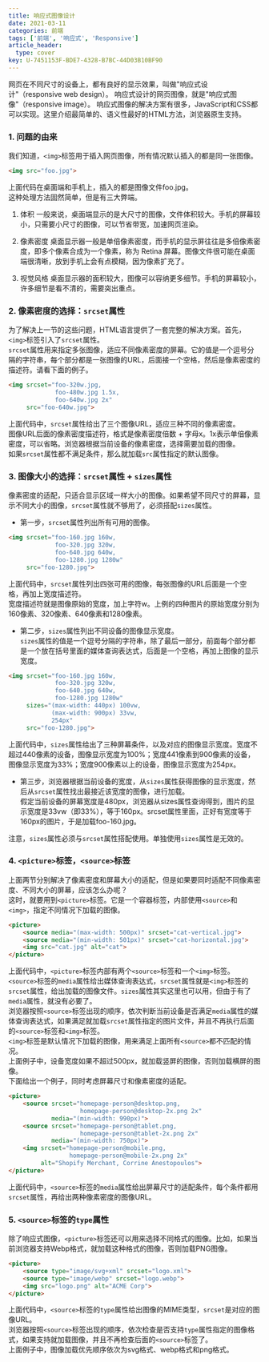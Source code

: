 ```yaml
---
title: 响应式图像设计
date: 2021-03-11
categories: 前端
tags: ['前端', '响应式', 'Responsive']
article_header:
  type: cover
key: U-7451153F-BDE7-4328-B7BC-44D03B10BF90
---
```


网页在不同尺寸的设备上，都有良好的显示效果，叫做"响应式设计"（responsive web design）。
响应式设计的网页图像，就是"响应式图像"（responsive image）。
响应式图像的解决方案有很多，JavaScript和CSS都可以实现。这里介绍最简单的、语义性最好的HTML方法，浏览器原生支持。

### 1. 问题的由来

我们知道，`<img>`标签用于插入网页图像，所有情况默认插入的都是同一张图像。

```html
<img src="foo.jpg">
```

上面代码在桌面端和手机上，插入的都是图像文件foo.jpg。  
这种处理方法固然简单，但是有三大弊端。  

1. 体积
一般来说，桌面端显示的是大尺寸的图像，文件体积较大。手机的屏幕较小，只需要小尺寸的图像，可以节省带宽，加速网页渲染。

2. 像素密度
桌面显示器一般是单倍像素密度，而手机的显示屏往往是多倍像素密度，即多个像素合成为一个像素，称为 Retina 屏幕。图像文件很可能在桌面端很清晰，放到手机上会有点模糊，因为像素扩充了。

3. 视觉风格
桌面显示器的面积较大，图像可以容纳更多细节。手机的屏幕较小，许多细节是看不清的，需要突出重点。

### 2. 像素密度的选择：`srcset`属性

为了解决上一节的这些问题，HTML语言提供了一套完整的解决方案。首先，`<img>`标签引入了`srcset`属性。  
`srcset`属性用来指定多张图像，适应不同像素密度的屏幕。它的值是一个逗号分隔的字符串，每个部分都是一张图像的URL，后面接一个空格，然后是像素密度的描述符。请看下面的例子。

```html
<img srcset="foo-320w.jpg,
             foo-480w.jpg 1.5x,
             foo-640w.jpg 2x"
     src="foo-640w.jpg">
```

上面代码中，`srcset`属性给出了三个图像URL，适应三种不同的像素密度。  
图像URL后面的像素密度描述符，格式是像素密度倍数 + 字母x。1x表示单倍像素密度，可以省略。浏览器根据当前设备的像素密度，选择需要加载的图像。  
如果`srcset`属性都不满足条件，那么就加载`src`属性指定的默认图像。

### 3. 图像大小的选择：`srcset`属性 + `sizes`属性

像素密度的适配，只适合显示区域一样大小的图像。如果希望不同尺寸的屏幕，显示不同大小的图像，`srcset`属性就不够用了，必须搭配`sizes`属性。  

- 第一步，`srcset`属性列出所有可用的图像。

```html
<img srcset="foo-160.jpg 160w,
             foo-320.jpg 320w,
             foo-640.jpg 640w,
             foo-1280.jpg 1280w"
     src="foo-1280.jpg">
```

上面代码中，`srcset`属性列出四张可用的图像，每张图像的URL后面是一个空格，再加上宽度描述符。  
宽度描述符就是图像原始的宽度，加上字符w。上例的四种图片的原始宽度分别为160像素、320像素、640像素和1280像素。  

- 第二步，`sizes`属性列出不同设备的图像显示宽度。  
`sizes`属性的值是一个逗号分隔的字符串，除了最后一部分，前面每个部分都是一个放在括号里面的媒体查询表达式，后面是一个空格，再加上图像的显示宽度。

```html
<img srcset="foo-160.jpg 160w,
             foo-320.jpg 320w,
             foo-640.jpg 640w,
             foo-1280.jpg 1280w"
     sizes="(max-width: 440px) 100vw,
            (max-width: 900px) 33vw,
            254px"
     src="foo-1280.jpg">
```

上面代码中，`sizes`属性给出了三种屏幕条件，以及对应的图像显示宽度。宽度不超过440像素的设备，图像显示宽度为100%；宽度441像素到900像素的设备，图像显示宽度为33%；宽度900像素以上的设备，图像显示宽度为254px。  

- 第三步，浏览器根据当前设备的宽度，从`sizes`属性获得图像的显示宽度，然后从`srcset`属性找出最接近该宽度的图像，进行加载。  
假定当前设备的屏幕宽度是480px，浏览器从sizes属性查询得到，图片的显示宽度是33vw（即33%），等于160px。srcset属性里面，正好有宽度等于160px的图片，于是加载foo-160.jpg。  

注意，`sizes`属性必须与`srcset`属性搭配使用。单独使用`sizes`属性是无效的。

### 4. `<picture>`标签，`<source>`标签

上面两节分别解决了像素密度和屏幕大小的适配，但是如果要同时适配不同像素密度、不同大小的屏幕，应该怎么办呢？  
这时，就要用到`<picture>`标签。它是一个容器标签，内部使用`<source>`和`<img>`，指定不同情况下加载的图像。

```html
<picture>
    <source media="(max-width: 500px)" srcset="cat-vertical.jpg">
    <source media="(min-width: 501px)" srcset="cat-horizontal.jpg">
    <img src="cat.jpg" alt="cat">
</picture>
```

上面代码中，`<picture>`标签内部有两个`<source>`标签和一个`<img>`标签。
`<source>`标签的`media`属性给出媒体查询表达式，`srcset`属性就是`<img>`标签的`srcset`属性，给出加载的图像文件。`sizes`属性其实这里也可以用，但由于有了`media`属性，就没有必要了。  
浏览器按照`<source>`标签出现的顺序，依次判断当前设备是否满足`media`属性的媒体查询表达式，如果满足就加载`srcset`属性指定的图片文件，并且不再执行后面的`<source>`标签和`<img>`标签。  
`<img>`标签是默认情况下加载的图像，用来满足上面所有`<source>`都不匹配的情况。  
上面例子中，设备宽度如果不超过500px，就加载竖屏的图像，否则加载横屏的图像。  
下面给出一个例子，同时考虑屏幕尺寸和像素密度的适配。

```html
<picture>
    <source srcset="homepage-person@desktop.png,
                    homepage-person@desktop-2x.png 2x"       
            media="(min-width: 990px)">
    <source srcset="homepage-person@tablet.png,
                    homepage-person@tablet-2x.png 2x" 
            media="(min-width: 750px)">
    <img srcset="homepage-person@mobile.png,
                 homepage-person@mobile-2x.png 2x" 
         alt="Shopify Merchant, Corrine Anestopoulos">
</picture>
```

上面代码中，`<source>`标签的`media`属性给出屏幕尺寸的适配条件，每个条件都用`srcset`属性，再给出两种像素密度的图像URL。

### 5. `<source>`标签的`type`属性

除了响应式图像，`<picture>`标签还可以用来选择不同格式的图像。比如，如果当前浏览器支持Webp格式，就加载这种格式的图像，否则加载PNG图像。

```html
<picture>
    <source type="image/svg+xml" srcset="logo.xml">
    <source type="image/webp" srcset="logo.webp">
    <img src="logo.png" alt="ACME Corp">
</picture>
```

上面代码中，`<source>`标签的`type`属性给出图像的MIME类型，`srcset`是对应的图像URL。  
浏览器按照`<source>`标签出现的顺序，依次检查是否支持`type`属性指定的图像格式，如果支持就加载图像，并且不再检查后面的`<source>`标签了。  
上面例子中，图像加载优先顺序依次为svg格式、webp格式和png格式。
